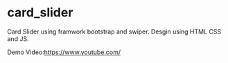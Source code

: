 # card_slider
Card Slider using framwork bootstrap and swiper.
Desgin using HTML CSS and JS.

Demo Video:https://www.youtube.com/
